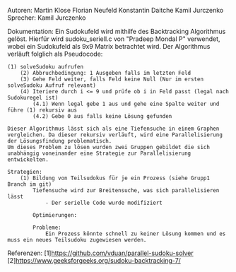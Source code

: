 Autoren:
	Martin Klose
	Florian Neufeld
	Konstantin Daitche
	Kamil Jurczenko
Sprecher:
    Kamil Jurczenko 


Dokumentation:
	Ein Sudokufeld wird mithilfe des Backtracking Algorithmus gelöst. Hierfür wird sudoku_seriell.c von "Pradeep Mondal P" verwendet, wobei ein Sudokufeld als 9x9 Matrix betrachtet wird.
	Der Algorithmus verläuft folglich als Pseudocode:
	
	(1) solveSudoku aufrufen
		(2) Abbruchbedingung: 1 Ausgeben falls im letzten Feld 
		(3) Gehe Feld weiter, falls Feld keine Null (Nur im ersten solveSudoku Aufruf relevant)
		(4) Iteriere durch i <= 9 und prüfe ob i in Feld passt (legal nach Sudokuregel ist)
			(4.1) Wenn legal gebe 1 aus und gehe eine Spalte weiter und führe (1) rekursiv aus
			(4.2) Gebe 0 aus falls keine Lösung gefunden
	
	Dieser Algorithmus lässt sich als eine Tiefensuche in einem Graphen vergleichen. Da dieser rekursiv verläuft, wird eine Parallelisierung der Lösungsfindung problematisch.
	Um dieses Problem zu lösen wurden zwei Gruppen gebildet die sich unabhängig voneinander eine Strategie zur Parallelisierung entwickelten.
	
	Strategien:
		(1) Bildung von Teilsudokus für je ein Prozess (siehe Grupp1 Branch im git)
		    Tiefensuche wird zur Breitensuche, was sich parallelisieren lässt
				- Der serielle Code wurde modifiziert
			
			Optimierungen:
			
			Probleme:
				Ein Prozess könnte schnell zu keiner Lösung kommen und es muss ein neues Teilsudoku zugewiesen werden.
		
		


Referenzen:
[1]https://github.com/vduan/parallel-sudoku-solver
[2]https://www.geeksforgeeks.org/sudoku-backtracking-7/

